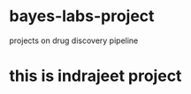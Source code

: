 # bayes-labs-project
projects on  drug discovery pipeline
<!DOCTYPE html>
<html>
<h1 style="background-color:redcolor:blue"> this is indrajeet project </h1>
</html>
